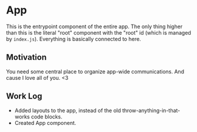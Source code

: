# App
This is the entrypoint component of the entire app. The only thing higher than this is the literal "root" component with the "root" id (which is managed by `index.js`). Everything is basically connected to here.

## Motivation
You need some central place to organize app-wide communications. And cause I love all of you. <3

## Work Log
- Added layouts to the app, instead of the old throw-anything-in-that-works code blocks.
- Created App component.